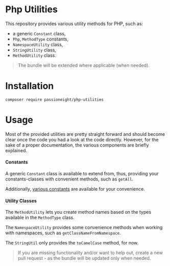 # Php Utilities
This repository provides various utility methods for PHP, such as:

- a generic `Constant` class,
- `Php`, `MethodType` constants,
- `NamespaceUtility` class,
- `StringUtility` class,
- `MethodUtility` class.

> The bundle will be extended where applicable (when needed).

# Installation

```
composer require passioneight/php-utilities
```

# Usage
Most of the provided utilities are pretty straight forward and should become clear once the code you had a look
at the code directly. However, for the sake of a proper documentation, the various components are briefly explained.

#### Constants
A generic `Constant` class is available to extend from, thus, providing your constants-classes with convenient methods,
such as `getAll`.

Additionally, [various constants](https://github.com/passioneight/php-utilities/tree/master/src/Constant) are available for your convenience.

#### Utility Classes
The `MethodUtility` lets you create method names based on the types available in the `MethodType` class.

The `NamespaceUtility` provides some convenience methods when working with namespaces, such as `getClassNameFromNamespace`.

The `StringUtil` only provides the `toCamelCase` method, for now.
 
> If you are missing functionality and/or want to help out, create a new pull request - as the bundle will be updated only
> when needed.